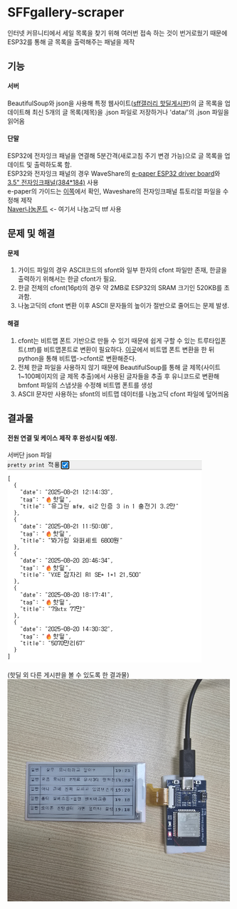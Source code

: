 # SFFgallery-scraper
인터넷 커뮤니티에서 세일 목록을 찾기 위해 여러번 접속 하는 것이 번거로웠기 때문에 ESP32를 통해 글 목록을 출력해주는 패널을 제작
## 기능
#### 서버
BeautifulSoup와 json을 사용해 특정 웹사이트([sff갤러리 핫딜게시판](https://gall.dcinside.com/mgallery/board/lists/?id=sff&sort_type=N&search_head=100&page=1))의 글 목록을 업데이트해 최신 5개의 글 목록(제목)을 .json 파일로 저장하거나 'data/'의 .json 파일을 읽어옴
#### 단말
ESP32에 전자잉크 패널을 연결해 5분간격(새로고침 주기 변경 가능)으로 글 목록을 업데이트 및 출력하도록 함.  
ESP32와 전자잉크 패널의 경우 WaveShare의 [e-paper ESP32 driver board](https://www.waveshare.com/wiki/E-Paper_ESP32_Driver_Board)와 [3.5" 전자잉크패널(384*184)](https://www.waveshare.com/3.5inch-e-paper-module-g.htm) 사용  
e-paper의 가이드는 [이쪽](https://www.waveshare.com/wiki/3.5inch_e-Paper_Module_(G))에서 확인, Waveshare의 전자잉크패널 튜토리얼 파일을 수정해 제작  
[Naver나눔폰트](https://hangeul.naver.com/fonts/search?f=nanum) <- 여기서 나눔고딕 ttf 사용  
## 문제 및 해결
#### 문제
1. 가이드 파일의 경우 ASCII코드의 sfont와 일부 한자의 cfont 파일만 존재, 한글을 출력하기 위해서는 한글 cfont가 필요.  
2. 한글 전체의 cfont(16pt)의 경우 약 2MB로 ESP32의 SRAM 크기인 520KB를 초과함.
3. 나눔고딕의 cfont 변환 이후 ASCII 문자들의 높이가 절반으로 줄어드는 문제 발생.
#### 해결
1. cfont는 비트맵 폰트 기반으로 만들 수 있기 때문에 쉽게 구할 수 있는 트루타입폰트(.ttf)를 비트맵폰트로 변환이 필요하다. [이곳](https://www.angelcode.com/products/bmfont/)에서 비트맵 폰트 변환을 한 뒤 python을 통해 비트맵->cfont로 변환해준다.  
2. 전체 한글 파일을 사용하지 않기 때문에 BeautifulSoup를 통해 글 제목(사이트 1~100페이지의 글 제목 추출)에서 사용된 글자들을 추출 후 유니코드로 변환해 bmfont 파일의 스냅샷을 수정해 비트맵 폰트를 생성
3. ASCII 문자만 사용하는 sfont의 비트맵 데이터를 나눔고딕 cfont 파일에 덮어씌움
## 결과물
#### 전원 연결 및 케이스 제작 후 완성시킬 예정.  
서버단 json 파일  
<img src="./img/server.png" width=437 height=458/>  

(핫딜 외 다른 게시판을 볼 수 있도록 한 결과물)  
<img src="./img/scraper.jpg" width=500 height=500/>  

